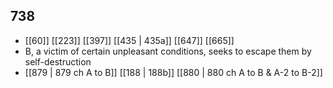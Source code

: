 ## 738
- [[60]] [[223]] [[397]] [[435 | 435a]] [[647]] [[665]] 
- B, a victim of certain unpleasant conditions, seeks to escape them by self-destruction
- [[879 | 879 ch A to B]] [[188 | 188b]] [[880 | 880 ch A to B &amp; A-2 to B-2]] 

